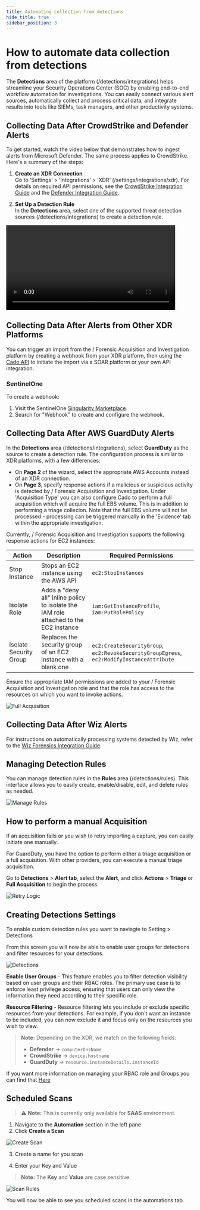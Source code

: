 ```yaml
---
title: Automating collection from detections
hide_title: true
sidebar_position: 3
---
```


# How to automate data collection from detections

The **Detections** area of the platform (/detections/integrations) helps streamline your Security Operations Center (SOC) by enabling end-to-end workflow automation for investigations. You can easily connect various alert sources, automatically collect and process critical data, and integrate results into tools like SIEMs, task managers, and other productivity systems.

## Collecting Data After CrowdStrike and Defender Alerts

To get started, watch the video below that demonstrates how to ingest alerts from Microsoft Defender. The same process applies to CrowdStrike. Here's a summary of the steps:

1. **Create an XDR Connection**  
   Go to ‘Settings’ > ‘Integrations’ > ‘XDR’ (/settings/integrations/xdr). For details on required API permissions, see the [CrowdStrike Integration Guide](/cado/integrations/xdr/crowdstrike) and the [Defender Integration Guide](/cado/integrations/xdr/defender).

2. **Set Up a Detection Rule**  
   In the **Detections** area, select one of the supported threat detection sources (/detections/integrations) to create a detection rule.

<video src="/img/detections-set-up.mp4" controls width="90%"></video>

## Collecting Data After Alerts from Other XDR Platforms

You can trigger an import from the / Forensic Acquisition and Investigation platform by creating a webhook from your XDR platform, then using the [Cado API](/cado/integrations/api-overview) to initiate the import via a SOAR platform or your own API integration.

### SentinelOne
To create a webhook:
1. Visit the SentinelOne [Singularity Marketplace](https://www.sentinelone.com/partners/singularity-marketplace/).
2. Search for "Webhook" to create and configure the webhook.

## Collecting Data After AWS GuardDuty Alerts

In the **Detections** area (/detections/integrations), select **GuardDuty** as the source to create a detection rule. The configuration process is similar to XDR platforms, with a few differences:

   - On **Page 2** of the wizard, select the appropriate AWS Accounts instead of an XDR connection.
   - On **Page 3**, specify response actions if a malicious or suspicious activity is detected by / Forensic Acquisition and Investigation. Under 'Acquisition Type' you can also configure Cado to perform a full acquisition which will acquire the full EBS volume. This is in addition to performing a triage collecion. Note that the full EBS volume will not be processed - processing can be triggered manually in the 'Evidence' tab within the appropriate investigation.

Currently, / Forensic Acquisition and Investigation supports the following response actions for EC2 instances:

| Action | Description | Required Permissions |
| -------- | ----------- | ---------- |
| Stop Instance | Stops an EC2 instance using the AWS API | `ec2:StopInstances` |
| Isolate Role | Adds a "deny all" inline policy to isolate the IAM role attached to the EC2 instance | `iam:GetInstanceProfile`, `iam:PutRolePolicy` |
| Isolate Security Group | Replaces the security group of an EC2 instance with a blank one | `ec2:CreateSecurityGroup`, `ec2:RevokeSecurityGroupEgress`, `ec2:ModifyInstanceAttribute` |

Ensure the appropriate IAM permissions are added to your / Forensic Acquisition and Investigation role and that the role has access to the resources on which you want to invoke actions.

![Full Acquisition](/img/guardduty-full-acquisition.png)

## Collecting Data After Wiz Alerts

For instructions on automatically processing systems detected by Wiz, refer to the [Wiz Forensics Integration Guide](/cado/integrations/cnapp/wiz).

## Managing Detection Rules

You can manage detection rules in the **Rules** area (/detections/rules). This interface allows you to easily create, enable/disable, edit, and delete rules as needed.

![Manage Rules](/img/detections-rules.png)

## How to perform a manual Acquisition

If an acquisition fails or you wish to retry importing a capture, you can easily initiate one manually.

For GuardDuty, you have the option to perform either a triage acquisition or a full acquisition. With other providers, you can execute a manual triage acquisition.

Go to **Detections** > **Alert tab**, select the **Alert**, and click **Actions** > **Triage** or **Full Acquisition** to begin the process.

![Retry Logic](/img/retry-logic.png)

## Creating Detections Settings

To enable custom detection rules you want to naviagte to Setting > Detections

From this screen you will now be able to enable user groups for detections and filter resources for your detections.

![Detections](/img/detections.png)

**Enable User Groups** - This feature enables you to filter detection visibility based on user groups and their RBAC roles. The primary use case is to enforce least privilege access, ensuring that users can only view the information they need according to their specific role.

**Resource Filtering** - Resource filtering lets you include or exclude specific resources from your detections. For example, if you don't want an instance to be included, you can now exclude it and focus only on the resources you wish to view.

> **Note:** Depending on the XDR, we match on the following fields:
>
> - **Defender** → `computerDnsName`
> - **CrowdStrike** → `device.hostname`
> - **GuardDuty** → `resource.instanceDetails.instanceId`


If you want more information on managing your RBAC role and Groups you can find that [Here](https://docs.cadosecurity.com/cado/manage/users-authentication/users#cado-platform-roles)

## Scheduled Scans

> ⚠️ **Note:** This is currently only available for **SAAS** environment.

1. Navigate to the **Automation** section in the left pane
2. Click **Create a Scan**

![Create Scan](/img/createscan.png)

3. Create a name for you scan

4. Enter your Key and Value

>  **Note:** The **Key** and **Value** are case sensitive.

![Scan Rules](/img/scanrules.png)

You will now be able to see you scheduled scans in the automations tab.



   



